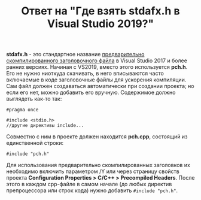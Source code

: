 ﻿---
title: "Ответ на \"Где взять stdafx.h в Visual Studio 2019?\""
se.owner.user_id: 240512
se.owner.display_name: "MSDN.WhiteKnight"
se.owner.link: "https://ru.stackoverflow.com/users/240512/msdn-whiteknight"
se.answer_id: 1033165
se.question_id: 1031695
se.post_type: answer
se.score: 0
se.is_accepted: False
---
<p><strong>stdafx.h</strong> - это стандартное название <a href="https://docs.microsoft.com/en-us/cpp/build/creating-precompiled-header-files" rel="nofollow noreferrer">предварительно скомпилированного заголовочного файла</a> в Visual Studio 2017 и более ранних версиях. Начиная с VS2019, вместо этого используется <strong>pch.h</strong>. Его не нужно ниоткуда скачивать, в него вписываются часто включаемые в коде заголовочные файлы для ускорения компиляции. Сам файл должен создаваться автоматически при создании проекта; но если его нет, можно добавить его вручную. Содержимое должно выглядеть как-то так:</p>

<pre><code>#pragma once

#include &lt;stdio.h&gt;
//другие директивы include...
</code></pre>

<p>Совместно с ним в проекте должен находится <strong>pch.cpp</strong>, состоящий из единственной строки:</p>

<pre><code>#include "pch.h"
</code></pre>

<p>Для использования предварительно скомпилированных заголовков их необходимо включить параметром /Y или через страницу свойств проекта <strong>Configuration Properties > C/C++ > Precompiled Headers</strong>. После этого в каждом cpp-файле в самом начале (до любых директив препроцессора или строк кода) нужно добавить <code>#include "pch.h"</code>.</p>
